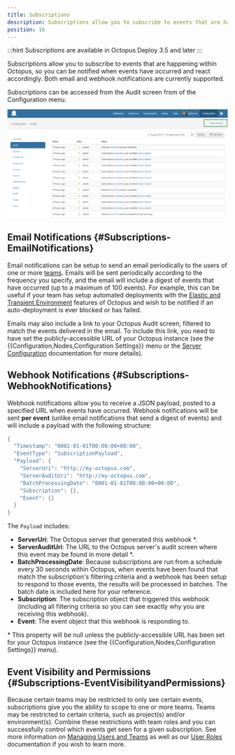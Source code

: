```yaml
---
title: Subscriptions
description: Subscriptions allow you to subscribe to events that are happening within Octopus, so you can be notified when events have occurred and react accordingly. 
position: 16
---
```


:::hint
Subscriptions are available in Octopus Deploy 3.5 and later
:::

Subscriptions allow you to subscribe to events that are happening within Octopus, so you can be notified when events have occurred and react accordingly. Both email and webhook notifications are currently supported.

Subscriptions can be accessed from the Audit screen from of the Configuration menu.

![](/docs/images/5670596/5865722.png "width=800")

## Email Notifications {#Subscriptions-EmailNotifications}

Email notifications can be setup to send an email periodically to the users of one or more [teams](/docs/administration/managing-users-and-teams/index.md). Emails will be sent periodically according to the frequency you specify, and the email will include a digest of events that have occurred (up to a maximum of 100 events). For example, this can be useful if your team has setup automated deployments with the [Elastic and Transient Environment](/docs/guides/elastic-and-transient-environments/index.md) features of Octopus and wish to be notified if an auto-deployment is ever blocked or has failed.

Emails may also include a link to your Octopus Audit screen, filtered to match the events delivered in the email. To include this link, you need to have set the publicly-accessible URL of your Octopus instance (see the {{Configuration,Nodes,Configuration Settings}} menu or the [Server Configuration](/docs/administration/server-configuration.md) documentation for more details).

## Webhook Notifications {#Subscriptions-WebhookNotifications}

Webhook notifications allow you to receive a JSON payload, posted to a specified URL when events have occurred. Webhook notifications will be sent **per event** (unlike email notifications that send a digest of events) and will include a payload with the following structure:

```powershell
{
  "Timestamp": "0001-01-01T00:00:00+00:00",
  "EventType": "SubscriptionPayload",
  "Payload": {
    "ServerUri": "http://my-octopus.com",
    "ServerAuditUri": "http://my-octopus.com",
    "BatchProcessingDate": "0001-01-01T00:00:00+00:00",
    "Subscription": {},
    "Event": {}
  }
}
```

The `Payload` includes:

- **ServerUri**: The Octopus server that generated this webhook \*.
- **ServerAuditUri**: The URL to the Octopus server's audit screen where this event may be found in more detail \*.
- **BatchProcessingDate**: Because subscriptions are run from a schedule every 30 seconds within Octopus, when events have been found that match the subscription's filtering criteria and a webhook has been setup to respond to those events, the results will be processed in batches. The batch date is included here for your reference.
- **Subscription**: The subscription object that triggered this webhook (including all filtering criteria so you can see exactly why you are receiving this webhook).
- **Event**: The event object that this webhook is responding to.

\* This property will be null unless the publicly-accessible URL has been set for your Octopus instance (see the {{Configuration,Nodes,Configuration Settings}} menu).

## Event Visibility and Permissions {#Subscriptions-EventVisibilityandPermissions}

Because certain teams may be restricted to only see certain events, subscriptions give you the ability to scope to one or more teams. Teams may be restricted to certain criteria, such as project(s) and/or environment(s). Combine these restrictions with team roles and you can successfully control which events get seen for a given subscription. See more information on [Managing Users and Teams](/docs/administration/managing-users-and-teams/index.md) as well as our [User Roles](/docs/administration/managing-users-and-teams/user-roles.md) documentation if you wish to learn more.
